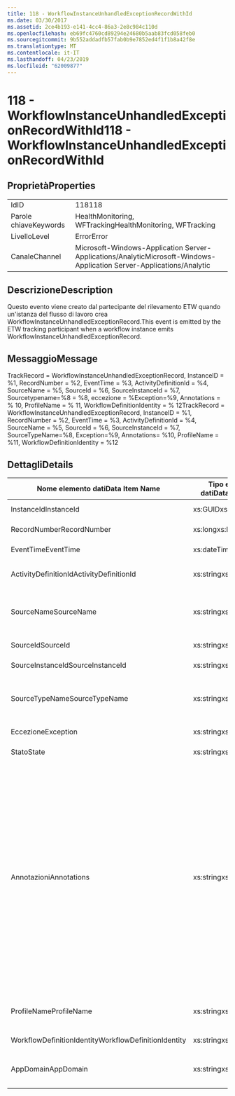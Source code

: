 ```yaml
---
title: 118 - WorkflowInstanceUnhandledExceptionRecordWithId
ms.date: 03/30/2017
ms.assetid: 2ce4b193-e141-4cc4-86a3-2e8c984c110d
ms.openlocfilehash: eb69fc4760cd89294e24680b5aab83fcd058feb0
ms.sourcegitcommit: 9b552addadfb57fab0b9e7852ed4f1f1b8a42f8e
ms.translationtype: MT
ms.contentlocale: it-IT
ms.lasthandoff: 04/23/2019
ms.locfileid: "62009877"
---
```

# <a name="118---workflowinstanceunhandledexceptionrecordwithid"></a><span data-ttu-id="65819-102">118 - WorkflowInstanceUnhandledExceptionRecordWithId</span><span class="sxs-lookup"><span data-stu-id="65819-102">118 - WorkflowInstanceUnhandledExceptionRecordWithId</span></span>
## <a name="properties"></a><span data-ttu-id="65819-103">Proprietà</span><span class="sxs-lookup"><span data-stu-id="65819-103">Properties</span></span>  
  
|||  
|-|-|  
|<span data-ttu-id="65819-104">Id</span><span class="sxs-lookup"><span data-stu-id="65819-104">ID</span></span>|<span data-ttu-id="65819-105">118</span><span class="sxs-lookup"><span data-stu-id="65819-105">118</span></span>|  
|<span data-ttu-id="65819-106">Parole chiave</span><span class="sxs-lookup"><span data-stu-id="65819-106">Keywords</span></span>|<span data-ttu-id="65819-107">HealthMonitoring, WFTracking</span><span class="sxs-lookup"><span data-stu-id="65819-107">HealthMonitoring, WFTracking</span></span>|  
|<span data-ttu-id="65819-108">Livello</span><span class="sxs-lookup"><span data-stu-id="65819-108">Level</span></span>|<span data-ttu-id="65819-109">Error</span><span class="sxs-lookup"><span data-stu-id="65819-109">Error</span></span>|  
|<span data-ttu-id="65819-110">Canale</span><span class="sxs-lookup"><span data-stu-id="65819-110">Channel</span></span>|<span data-ttu-id="65819-111">Microsoft-Windows-Application Server-Applications/Analytic</span><span class="sxs-lookup"><span data-stu-id="65819-111">Microsoft-Windows-Application Server-Applications/Analytic</span></span>|  
  
## <a name="description"></a><span data-ttu-id="65819-112">Descrizione</span><span class="sxs-lookup"><span data-stu-id="65819-112">Description</span></span>  
 <span data-ttu-id="65819-113">Questo evento viene creato dal partecipante del rilevamento ETW quando un'istanza del flusso di lavoro crea WorkflowInstanceUnhandledExceptionRecord.</span><span class="sxs-lookup"><span data-stu-id="65819-113">This event is emitted by the ETW tracking participant when a workflow instance emits WorkflowInstanceUnhandledExceptionRecord.</span></span>  
  
## <a name="message"></a><span data-ttu-id="65819-114">Messaggio</span><span class="sxs-lookup"><span data-stu-id="65819-114">Message</span></span>  
 <span data-ttu-id="65819-115">TrackRecord = WorkflowInstanceUnhandledExceptionRecord, InstanceID = %1, RecordNumber = %2, EventTime = %3, ActivityDefinitionId = %4, SourceName = %5, SourceId = %6, SourceInstanceId = %7, Sourcetypename=%8 = %8, eccezione = %Exception=%9, Annotations = % 10, ProfileName = % 11, WorkflowDefinitionIdentity = % 12</span><span class="sxs-lookup"><span data-stu-id="65819-115">TrackRecord = WorkflowInstanceUnhandledExceptionRecord, InstanceID = %1, RecordNumber = %2, EventTime = %3, ActivityDefinitionId = %4, SourceName = %5, SourceId = %6, SourceInstanceId = %7, SourceTypeName=%8, Exception=%9,  Annotations= %10, ProfileName = %11, WorkflowDefinitionIdentity = %12</span></span>  
  
## <a name="details"></a><span data-ttu-id="65819-116">Dettagli</span><span class="sxs-lookup"><span data-stu-id="65819-116">Details</span></span>  
  
|<span data-ttu-id="65819-117">Nome elemento dati</span><span class="sxs-lookup"><span data-stu-id="65819-117">Data Item Name</span></span>|<span data-ttu-id="65819-118">Tipo elemento dati</span><span class="sxs-lookup"><span data-stu-id="65819-118">Data Item Type</span></span>|<span data-ttu-id="65819-119">Descrizione</span><span class="sxs-lookup"><span data-stu-id="65819-119">Description</span></span>|  
|--------------------|--------------------|-----------------|  
|<span data-ttu-id="65819-120">InstanceId</span><span class="sxs-lookup"><span data-stu-id="65819-120">InstanceId</span></span>|<span data-ttu-id="65819-121">xs:GUID</span><span class="sxs-lookup"><span data-stu-id="65819-121">xs:GUID</span></span>|<span data-ttu-id="65819-122">ID istanza del flusso di lavoro.</span><span class="sxs-lookup"><span data-stu-id="65819-122">The instance id for the workflow</span></span>|  
|<span data-ttu-id="65819-123">RecordNumber</span><span class="sxs-lookup"><span data-stu-id="65819-123">RecordNumber</span></span>|<span data-ttu-id="65819-124">xs:long</span><span class="sxs-lookup"><span data-stu-id="65819-124">xs:long</span></span>|<span data-ttu-id="65819-125">Numero di sequenza del record creato.</span><span class="sxs-lookup"><span data-stu-id="65819-125">The sequence number of the emitted record</span></span>|  
|<span data-ttu-id="65819-126">EventTime</span><span class="sxs-lookup"><span data-stu-id="65819-126">EventTime</span></span>|<span data-ttu-id="65819-127">xs:dateTime</span><span class="sxs-lookup"><span data-stu-id="65819-127">xs:dateTime</span></span>|<span data-ttu-id="65819-128">Ora di creazione dell'evento in UTC.</span><span class="sxs-lookup"><span data-stu-id="65819-128">The time in UTC when the event was emitted</span></span>|  
|<span data-ttu-id="65819-129">ActivityDefinitionId</span><span class="sxs-lookup"><span data-stu-id="65819-129">ActivityDefinitionId</span></span>|<span data-ttu-id="65819-130">xs:string</span><span class="sxs-lookup"><span data-stu-id="65819-130">xs:string</span></span>|<span data-ttu-id="65819-131">Nome dell'attività radice nel flusso di lavoro.</span><span class="sxs-lookup"><span data-stu-id="65819-131">The name of the root activity in the workflow</span></span>|  
|<span data-ttu-id="65819-132">SourceName</span><span class="sxs-lookup"><span data-stu-id="65819-132">SourceName</span></span>|<span data-ttu-id="65819-133">xs:string</span><span class="sxs-lookup"><span data-stu-id="65819-133">xs:string</span></span>|<span data-ttu-id="65819-134">Nome dell'attività di origine in cui si è verificato un errore che ha comportato l'eccezione unhandledException.</span><span class="sxs-lookup"><span data-stu-id="65819-134">The source activity name that faulted resulting in the unhandledException</span></span>|  
|<span data-ttu-id="65819-135">SourceId</span><span class="sxs-lookup"><span data-stu-id="65819-135">SourceId</span></span>|<span data-ttu-id="65819-136">xs:string</span><span class="sxs-lookup"><span data-stu-id="65819-136">xs:string</span></span>|<span data-ttu-id="65819-137">ID attività dell'attività di origine dell'errore.</span><span class="sxs-lookup"><span data-stu-id="65819-137">The activity id of the fault source activity</span></span>|  
|<span data-ttu-id="65819-138">SourceInstanceId</span><span class="sxs-lookup"><span data-stu-id="65819-138">SourceInstanceId</span></span>|<span data-ttu-id="65819-139">xs:string</span><span class="sxs-lookup"><span data-stu-id="65819-139">xs:string</span></span>|<span data-ttu-id="65819-140">ID istanza dell'attività di origine dell'errore.</span><span class="sxs-lookup"><span data-stu-id="65819-140">The activity instance id of the fault source activity</span></span>|  
|<span data-ttu-id="65819-141">SourceTypeName</span><span class="sxs-lookup"><span data-stu-id="65819-141">SourceTypeName</span></span>|<span data-ttu-id="65819-142">xs:string</span><span class="sxs-lookup"><span data-stu-id="65819-142">xs:string</span></span>|<span data-ttu-id="65819-143">Nome del tipo dell'attività di origine in cui si è verificato un errore che ha comportato l'eccezione unhandledException.</span><span class="sxs-lookup"><span data-stu-id="65819-143">The source activity type name that faulted resulting in the unhandledException</span></span>|  
|<span data-ttu-id="65819-144">Eccezione</span><span class="sxs-lookup"><span data-stu-id="65819-144">Exception</span></span>|<span data-ttu-id="65819-145">xs:string</span><span class="sxs-lookup"><span data-stu-id="65819-145">xs:string</span></span>|<span data-ttu-id="65819-146">Dettagli dell'eccezione non gestita.</span><span class="sxs-lookup"><span data-stu-id="65819-146">The exception details for the unhandled exception</span></span>|  
|<span data-ttu-id="65819-147">Stato</span><span class="sxs-lookup"><span data-stu-id="65819-147">State</span></span>|<span data-ttu-id="65819-148">xs:string</span><span class="sxs-lookup"><span data-stu-id="65819-148">xs:string</span></span>|<span data-ttu-id="65819-149">Stato corrente del flusso di lavoro.</span><span class="sxs-lookup"><span data-stu-id="65819-149">The current state of the Workflow.</span></span>|  
|<span data-ttu-id="65819-150">Annotazioni</span><span class="sxs-lookup"><span data-stu-id="65819-150">Annotations</span></span>|<span data-ttu-id="65819-151">xs:string</span><span class="sxs-lookup"><span data-stu-id="65819-151">xs:string</span></span>|<span data-ttu-id="65819-152">Annotazioni aggiunte a questo evento.</span><span class="sxs-lookup"><span data-stu-id="65819-152">The annotations that were added to this event.</span></span> <span data-ttu-id="65819-153">I valori vengono archiviati in un elemento xml nel formato \<gli elementi >\< nome elemento = "Nomeannotazione" Type = "> Valoreannotazione\</item > \< /items >.</span><span class="sxs-lookup"><span data-stu-id="65819-153">The values are stored in an xml element in the format \<items>\< item name = "annotationName" type="System.String">annotationValue\</item>\</items>.</span></span> <span data-ttu-id="65819-154">Se viene specificata alcuna annotazione, la stringa contiene \<elementi / >.</span><span class="sxs-lookup"><span data-stu-id="65819-154">If no annotations are specified then the string contains \<items/>.</span></span> <span data-ttu-id="65819-155">La dimensione dell'evento ETW è limitata da quella del buffer ETW o dal payload massimo per un evento ETW.</span><span class="sxs-lookup"><span data-stu-id="65819-155">The ETW event size is limited by the ETW buffer size or the max payload for an ETW event.</span></span> <span data-ttu-id="65819-156">Se la dimensione dell'evento supera i limiti ETW, quindi l'evento viene troncato eliminando le annotazioni e sostituendo il valore dell'annotazione con \<elementi >...  \< /items >.</span><span class="sxs-lookup"><span data-stu-id="65819-156">If the size of the event exceeds the ETW limits, then the event is truncated by dropping the annotations and replacing the annotation value with \<items>...\</items>.</span></span>|  
|<span data-ttu-id="65819-157">ProfileName</span><span class="sxs-lookup"><span data-stu-id="65819-157">ProfileName</span></span>|<span data-ttu-id="65819-158">xs:string</span><span class="sxs-lookup"><span data-stu-id="65819-158">xs:string</span></span>|<span data-ttu-id="65819-159">Nome o profilo di rilevamento che ha determinato la creazione di questo evento.</span><span class="sxs-lookup"><span data-stu-id="65819-159">The name or the tracking profile that resulted in this event being emitted</span></span>|  
|<span data-ttu-id="65819-160">WorkflowDefinitionIdentity</span><span class="sxs-lookup"><span data-stu-id="65819-160">WorkflowDefinitionIdentity</span></span>|<span data-ttu-id="65819-161">xs:string</span><span class="sxs-lookup"><span data-stu-id="65819-161">xs:string</span></span>|<span data-ttu-id="65819-162">ID della definizione del flusso di lavoro</span><span class="sxs-lookup"><span data-stu-id="65819-162">The workflow definition id</span></span>|  
|<span data-ttu-id="65819-163">AppDomain</span><span class="sxs-lookup"><span data-stu-id="65819-163">AppDomain</span></span>|<span data-ttu-id="65819-164">xs:string</span><span class="sxs-lookup"><span data-stu-id="65819-164">xs:string</span></span>|<span data-ttu-id="65819-165">Stringa restituita da AppDomain.CurrentDomain.FriendlyName.</span><span class="sxs-lookup"><span data-stu-id="65819-165">The string returned by AppDomain.CurrentDomain.FriendlyName.</span></span>|
